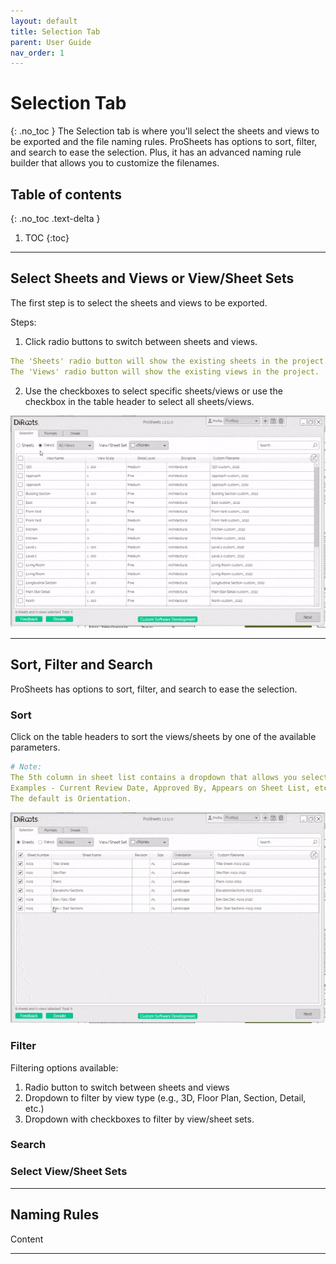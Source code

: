 ```yaml
---
layout: default
title: Selection Tab
parent: User Guide
nav_order: 1
---
```


# Selection Tab
{: .no_toc }
The Selection tab is where you'll select the sheets and views to be exported and the file naming rules. ProSheets has options to sort, filter, and search to ease the selection. Plus, it has an advanced naming rule builder that allows you to customize the filenames.
## Table of contents
{: .no_toc .text-delta }

1. TOC
{:toc}

---

## Select Sheets and Views or View/Sheet Sets

The first step is to select the sheets and views to be exported.  

Steps:

1. Click radio buttons to switch between sheets and views. 

```yaml
The 'Sheets' radio button will show the existing sheets in the project.  
The 'Views' radio button will show the existing views in the project.  
```

2. Use the checkboxes to select specific sheets/views or use the checkbox in the table header to select all sheets/views.

![ProSheets Selecting Revit Sheets and Views](../../assets/images/GIFs/Selection/selecting-sheets.gif)


---

## Sort, Filter and Search

ProSheets has options to sort, filter, and search to ease the selection.

### Sort

Click on the table headers to sort the views/sheets by one of the available parameters.  


```yaml
# Note:  
The 5th column in sheet list contains a dropdown that allows you select to any other instance parameter available on your sheets.  
Examples - Current Review Date, Approved By, Appears on Sheet List, etc. 
The default is Orientation.
```
  

![ProSheets Sorting Revit Sheets and Views](../../assets/images/GIFs/Selection/sorting-sheets.gif)

### Filter

Filtering options available:
1. Radio button to switch between sheets and views
2. Dropdown to filter by view type (e.g., 3D, Floor Plan, Section, Detail, etc.)
3. Dropdown with checkboxes to filter by view/sheet sets.



### Search

### Select View/Sheet Sets

---

## Naming Rules

Content

---